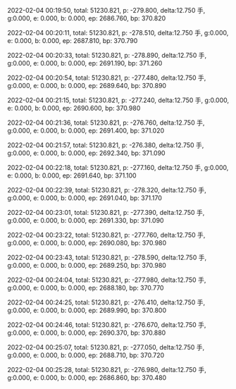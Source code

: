 2022-02-04 00:19:50, total: 51230.821, p: -279.800, delta:12.750 手, g:0.000, e: 0.000, b: 0.000, ep: 2686.760, bp: 370.820

2022-02-04 00:20:11, total: 51230.821, p: -278.510, delta:12.750 手, g:0.000, e: 0.000, b: 0.000, ep: 2687.810, bp: 370.790

2022-02-04 00:20:33, total: 51230.821, p: -278.890, delta:12.750 手, g:0.000, e: 0.000, b: 0.000, ep: 2691.190, bp: 371.260

2022-02-04 00:20:54, total: 51230.821, p: -277.480, delta:12.750 手, g:0.000, e: 0.000, b: 0.000, ep: 2689.640, bp: 370.890

2022-02-04 00:21:15, total: 51230.821, p: -277.240, delta:12.750 手, g:0.000, e: 0.000, b: 0.000, ep: 2690.600, bp: 370.980

2022-02-04 00:21:36, total: 51230.821, p: -276.760, delta:12.750 手, g:0.000, e: 0.000, b: 0.000, ep: 2691.400, bp: 371.020

2022-02-04 00:21:57, total: 51230.821, p: -276.380, delta:12.750 手, g:0.000, e: 0.000, b: 0.000, ep: 2692.340, bp: 371.090

2022-02-04 00:22:18, total: 51230.821, p: -277.160, delta:12.750 手, g:0.000, e: 0.000, b: 0.000, ep: 2691.640, bp: 371.100

2022-02-04 00:22:39, total: 51230.821, p: -278.320, delta:12.750 手, g:0.000, e: 0.000, b: 0.000, ep: 2691.040, bp: 371.170

2022-02-04 00:23:01, total: 51230.821, p: -277.390, delta:12.750 手, g:0.000, e: 0.000, b: 0.000, ep: 2691.330, bp: 371.090

2022-02-04 00:23:22, total: 51230.821, p: -277.760, delta:12.750 手, g:0.000, e: 0.000, b: 0.000, ep: 2690.080, bp: 370.980

2022-02-04 00:23:43, total: 51230.821, p: -278.590, delta:12.750 手, g:0.000, e: 0.000, b: 0.000, ep: 2689.250, bp: 370.980

2022-02-04 00:24:04, total: 51230.821, p: -277.980, delta:12.750 手, g:0.000, e: 0.000, b: 0.000, ep: 2688.180, bp: 370.770

2022-02-04 00:24:25, total: 51230.821, p: -276.410, delta:12.750 手, g:0.000, e: 0.000, b: 0.000, ep: 2689.990, bp: 370.800

2022-02-04 00:24:46, total: 51230.821, p: -276.670, delta:12.750 手, g:0.000, e: 0.000, b: 0.000, ep: 2690.370, bp: 370.880

2022-02-04 00:25:07, total: 51230.821, p: -277.050, delta:12.750 手, g:0.000, e: 0.000, b: 0.000, ep: 2688.710, bp: 370.720

2022-02-04 00:25:28, total: 51230.821, p: -276.980, delta:12.750 手, g:0.000, e: 0.000, b: 0.000, ep: 2686.860, bp: 370.480
